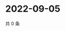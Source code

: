 # 2022-09-05

共 0 条

<!-- BEGIN WEIBO -->
<!-- 最后更新时间 Mon Sep 05 2022 23:17:51 GMT+0800 (China Standard Time) -->

<!-- END WEIBO -->
